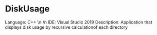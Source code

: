 # DiskUsage
Language: C++  \n /n
IDE: Visual Studio 2019 
Description: Application that displays disk usage by recursive calculationof each directory 
